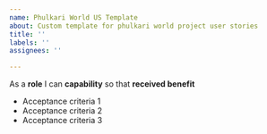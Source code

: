 ```yaml
---
name: Phulkari World US Template
about: Custom template for phulkari world project user stories
title: ''
labels: ''
assignees: ''

---
```


As a **role** I can **capability** so that **received benefit**
- Acceptance criteria 1
- Acceptance criteria 2
- Acceptance criteria 3
